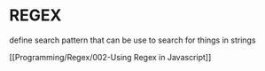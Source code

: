 # REGEX

define search pattern that can be use to search for things in strings

[[Programming/Regex/002-Using Regex in Javascript]]